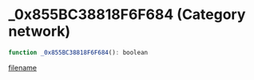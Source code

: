 # _0x855BC38818F6F684 (Category network)

```js
function _0x855BC38818F6F684(): boolean
```

[filename](_0x855BC38818F6F684_m.md ':include')